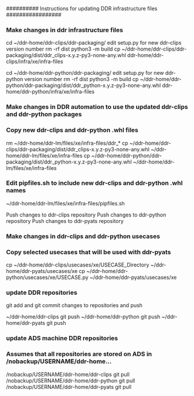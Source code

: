 


########## Instructions for updating DDR infrastructure files #################

### Make changes in ddr infrastructure files

cd ~/ddr-home/ddr-clips/ddr-packaging/
edit setup.py for new ddr-clips version number
rm -rf dist
python3 -m build
cp ~/ddr-home/ddr-clips/ddr-packaging/dist/ddr_clips-x.y.z-py3-none-any.whl ddr-home/ddr-clips/infra/xe/infra-files

cd ~/ddr-home/ddr-python/ddr-packaging/
edit setup.py for new ddr-python version number
rm -rf dist
python3 -m build
cp ~/ddr-home/ddr-python/ddr-packaging/dist/ddr_python-x.y.z-py3-none-any.whl ddr-home/ddr-python/infra/xe/infra-files

### Make changes in DDR automation to use the updated ddr-clips and ddr-python packages
### Copy new ddr-clips and ddr-python .whl files

rm ~/ddr-home/ddr-lm/files/xe/infra-files/ddr_*
cp ~/ddr-home/ddr-clips/ddr-packaging/dist/ddr_clips-x.y.z-py3-none-any.whl ~/ddr-home/ddr-lm/files/xe/infra-files
cp ~/ddr-home/ddr-python/ddr-packaging/dist/ddr_python-x.y.z-py3-none-any.whl ~/ddr-home/ddr-lm/files/xe/infra-files

### Edit pipfiles.sh to include new ddr-clips and ddr-python .whl names

~/ddr-home/ddr-lm/files/xe/infra-files/pipfiles.sh

Push changes to ddr-clips repository
Push changes to ddr-python repository
Push changes to ddr-pyats repository

### Make changes in ddr-clips and ddr-python usecases
### Copy selected usecases that will be used with ddr-pyats

cp ~/ddr-home/ddr-clips/usecases/xe/USECASE_Directory ~/ddr-home/ddr-pyats/usecases/xe
cp ~/ddr-home/ddr-python/usecases/xe/USECASE.py ~/ddr-home/ddr-pyats/usecases/xe

### update DDR repositories

git add and git commit changes to repositories and push

~/ddr-home/ddr-clips  git push
~/ddr-home/ddr-python git push
~/ddr-home/ddr-pyats  git push

### update ADS machine DDR repositories
### Assumes that all repositories are stored on ADS in /nobackup/USERNAME/ddr-home...

/nobackup/USERNAME/ddr-home/ddr-clips  git pull
/nobackup/USERNAME/ddr-home/ddr-python git pull
/nobackup/USERNAME/ddr-home/ddr-pyats  git pull


